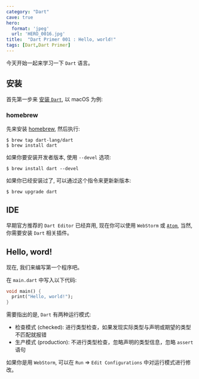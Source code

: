 ```yaml
---
category: "Dart"
cave: true
hero:
  format: 'jpeg'
  url: 'HERO_0016.jpg'
title:  "Dart Primer 001 : Hello, world!"
tags: [Dart,Dart Primer]
---
```

今天开始一起来学习一下 `Dart` 语言。

## 安装

首先第一步来 [安装 `Dart`](https://www.dartlang.org/tools/sdk#install), 以 macOS 为例:

### homebrew

先来安装 [homebrew](http://brew.sh/), 然后执行:

```console
$ brew tap dart-lang/dart
$ brew install dart
```
如果你要安装开发者版本, 使用 `--devel` 选项:

```console
$ brew install dart --devel
```

如果你已经安装过了, 可以通过这个指令来更新新版本:

```console
$ brew upgrade dart
```

## IDE

早期官方推荐的 `Dart Editor` 已经弃用, 现在你可以使用 `WebStorm` 或 [`Atom`](https://atom.io/), 当然, 你需要安装 `Dart` 相关插件。

## Hello, word!

现在, 我们来编写第一个程序吧。

在 `main.dart` 中写入以下代码:

```dart
void main() {
  print("Hello, world!");
}
```

需要指出的是, `Dart` 有两种运行模式:

* 检查模式 (checked): 进行类型检查，如果发现实际类型与声明或期望的类型不匹配就报错
* 生产模式 (production): 不进行类型检查，忽略声明的类型信息，忽略 `assert` 语句

如果你是用 `WebStorm`, 可以在 `Run` => `Edit Configurations` 中对运行模式进行修改。
